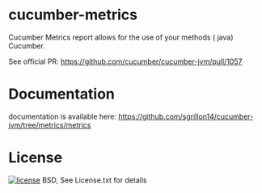 # cucumber-metrics
Cucumber Metrics report allows for the use of your methods ( java) Cucumber.

See official PR: https://github.com/cucumber/cucumber-jvm/pull/1057

# Documentation

documentation is available here: https://github.com/sgrillon14/cucumber-jvm/tree/metrics/metrics

# License

[![license](https://img.shields.io/github/license/NoraUi/cucumber-metrics.svg)](https://github.com/NoraUi/cucumber-metrics/blob/master/licence.txt)
BSD, See License.txt for details
